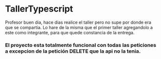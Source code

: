 # TallerTypescript

Profesor buen dia, hace dias realice el taller pero no supe por donde era que se compartia. Lo hare de la misma que el primer taller agregandolo a este como integrante, para que quede constancia de la entrega. 

### El proyecto esta totalmente funcional con todas las peticiones a excepcion de la petición DELETE que la api no la tenia.
